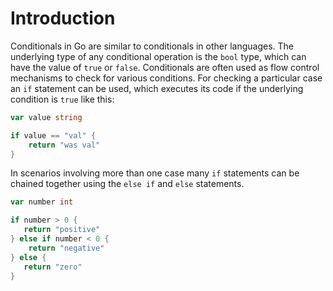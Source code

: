 # Introduction

Conditionals in Go are similar to conditionals in other languages. The underlying type of any conditional operation is the `bool` type, which can have the value of `true` or `false`. Conditionals are often used as flow control mechanisms to check for various conditions. For checking a particular case an `if` statement can be used, which executes its code if the underlying condition is `true` like this:

```go
var value string

if value == "val" {
    return "was val"
}

```

In scenarios involving more than one case many `if` statements can be chained together using the `else if` and `else` statements.

```go
var number int

if number > 0 {
   return "positive"
} else if number < 0 {
    return "negative"
} else {
   return "zero"
}
```
